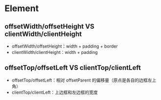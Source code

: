 # Element

## offsetWidth/offsetHeight VS clientWidth/clientHeight

- offsetWidth/offsetHeight：width + padding + border
- clientWidth/clientHeight：width + padding

## offsetTop/offsetLeft VS clientTop/clientLeft

- offsetTop/offsetLeft：相对 offsetParent 的偏移量（原点是各自的边框左上角）
- clientTop/clientLeft：上边框和左边框的宽度
